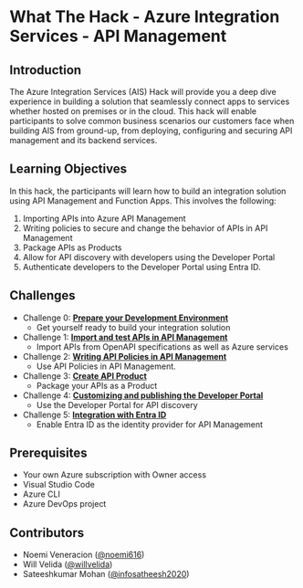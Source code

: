 # What The Hack - Azure Integration Services - API Management

## Introduction

The Azure Integration Services (AIS) Hack will provide you a deep dive experience in building a solution that seamlessly connect apps to services whether hosted on premises or in the cloud.  This hack will enable participants to solve common business scenarios our customers face when building AIS from ground-up, from deploying, configuring and securing API management and its backend services.

## Learning Objectives

In this hack, the participants will learn how to build an integration solution using API Management and Function Apps.  This involves the following:

1. Importing APIs into Azure API Management
1. Writing policies to secure and change the behavior of APIs in API Management
1. Package APIs as Products
1. Allow for API discovery with developers using the Developer Portal
1. Authenticate developers to the Developer Portal using Entra ID.

## Challenges

- Challenge 0: **[Prepare your Development Environment](Student/Challenge-00.md)**
  - Get yourself ready to build your integration solution
- Challenge 1: **[Import and test APIs in API Management](Student/Challenge-01.md)**
  - Import APIs from OpenAPI specifications as well as Azure services
- Challenge 2: **[Writing API Policies in API Management](Student/Challenge-02.md)**
  - Use API Policies in API Management.
- Challenge 3: **[Create API Product](Student/Challenge-03.md)**
  - Package your APIs as a Product
- Challenge 4: **[Customizing and publishing the Developer Portal](Student/Challenge-04.md)**
  - Use the Developer Portal for API discovery
- Challenge 5: **[Integration with Entra ID](Student/Challenge-05.md)**
  - Enable Entra ID as the identity provider for API Management

## Prerequisites

- Your own Azure subscription with Owner access
- Visual Studio Code
- Azure CLI
- Azure DevOps project

## Contributors

- Noemi Veneracion ([@noemi616](https://github.com/noemi616))
- Will Velida ([@willvelida](https://github.com/willvelida))
- Sateeshkumar Mohan ([@infosatheesh2020](https://github.com/infosatheesh2020))

<!-- 6. Challenge 5: **[Secure backend API using client certificate](Student/Challenge-05.md)**
   - Securing backend API using client certificate -->